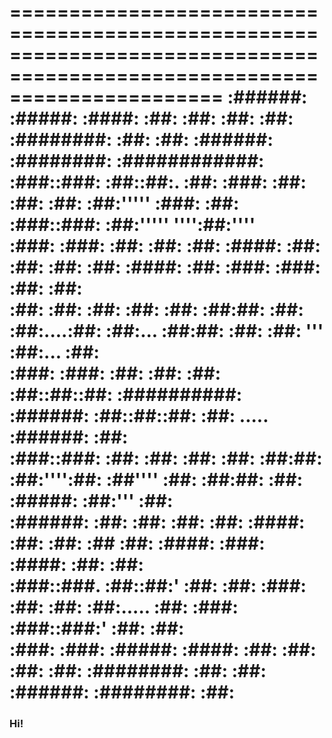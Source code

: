 ==========================================================================================================================
   :######:   :#####:    :####: :##:    :##: :##:    :##: :########: :##:    :##:   :######:    :########: :############: 
  :###::###:  :##::##:.   :##:  :###:   :##: :##:    :##: :##:'''''  :###:   :##:  :###::###:   :##:'''''   '''':##:''''  
 :###:  :###: :##:  :##:  :##:  :####:  :##: :##:    :##: :##:       :####:  :##: :###:  :###:  :##:            :##:      
 :##:    :##: :##:   :##: :##:  :##:##: :##: :##:....:##: :##:...    :##:##: :##: :##:    '''   :##:...         :##:      
 :###:  :###: :##:   :##: :##:  :##::##::##: :##########: :######:   :##::##::##: :##:   .....  :######:        :##:      
  :###::###:  :##:   :##: :##:  :##: :##:##: :##:'''':##: :##''''    :##: :##:##: :##:  :#####: :##:'''         :##:      
   :######:   :##:  :##:  :##:  :##:  :####: :##:    :##: :##        :##:  :####: :###:  :####: :##:            :##:      
  :###::###.  :##::##:'   :##:  :##:   :###: :##:    :##: :##:.....  :##:   :###:  :###::###:'  :##:            :##:      
 :###:  :###: :#####:    :####: :##:    :##: :##:    :##: :########: :##:    :##:   :######:    :########:      :##:      
========================================================================================================================== 
  

### Hi!
